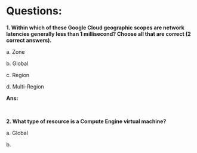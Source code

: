 # Questions:

**1. Within which of these Google Cloud geographic scopes are network latencies generally less than 1 millisecond? Choose all that are correct (2 correct answers).**

a. Zone

b. Global

c. Region

d. Multi-Region

**Ans:**

<br/>

**2. What type of resource is a Compute Engine virtual machine?**

a. Global

b. 
